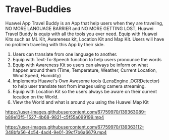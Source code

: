 # Travel-Buddies
Huawei App Travel Buddy is an App that help users when they are traveling,  NO MORE LANGUAGE BARRIER and NO MORE GETTING LOST, Huawei Travel Buddy is equip with all the tools you ever need.
 Equip with Huawei Kits such as ML Kit, Awareness kit, Location Kit and Map Kit. Users will have no problem traveling with this App by their side.
1. Users can translate from one language to another. 
2. Equip with Text-To-Speech function to help users pronounce the words 
3. Equip with Awareness Kit so users can always be inform on what happen around them (Time, Temperature, Weather, Current Location, Wind Speed, Humidity) 
4. Implements Huawei's Own Awesome tools (LensEngine ,OCRDetector) to help user translate text from images using camera streaming. 
5. Equip with Location Kit so the users always be aware on their current location on the World. 
6. View the World and what is around you using the Huawei Map Kit


https://user-images.githubusercontent.com/67759970/139363089-b89e13f5-1527-4b68-9821-c5f55a099199.mp4



https://user-images.githubusercontent.com/67759970/139363112-348bfa56-4c54-4ad4-9e01-39cf7b6a6679.mp4

